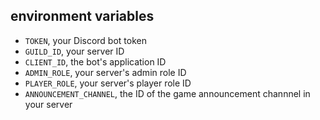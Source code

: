 ## environment variables

- `TOKEN`, your Discord bot token
- `GUILD_ID`, your server ID
- `CLIENT_ID`, the bot's application ID
- `ADMIN_ROLE`, your server's admin role ID
- `PLAYER_ROLE`, your server's player role ID
- `ANNOUNCEMENT_CHANNEL`, the ID of the game announcement channnel in your server